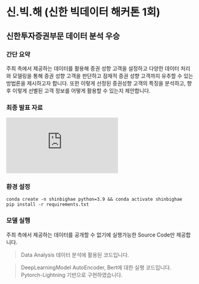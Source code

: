 # 신.빅.해 (신한 빅데이터 해커톤 1회)

## 신한투자증권부문 데이터 분석 우승

### 간단 요약
주최 측에서 제공하는 데이터를 활용해 증권 성향 고객을 설정하고 
다양한 데이터 처리와 모델링을 통해 증권 성향 고객을 판단하고 잠재적 증권 성향 고객까지 유추할 수 있는 방법론을 제시하고자 합니다.
또한 이렇게 선정된 증권성향 고객의 특징을 분석하고, 향후 이렇게 선별된 고객 정보를 어떻게 활용할 수 있는지 제안합니다.

### 최종 발표 자료

![최종발표ppt.pdf](https://github.com/CHLee0801/ShinBigHae/files/9751241/ppt.pdf)

### 환경 설정
```
conda create -n shinbighae python=3.9 && conda activate shinbighae
pip install -r requirements.txt
```

### 모델 실행

주최 측에서 제공하는 데이터를 공개할 수 없기에 실행가능한 Source Code만 제공합니다.

> Data Analysis
데이터 분석에 활용된 코드입니다.

> DeepLearningModel
AutoEncoder, Bert에 대한 실행 코드입니다. Pytorch-Lightning 기반으로 구현하였습니다.